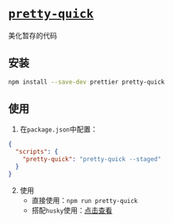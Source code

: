 # [`pretty-quick`](https://www.npmjs.com/package/pretty-quick)

美化暂存的代码

## 安装

```bash
npm install --save-dev prettier pretty-quick
```

## 使用

1. 在`package.json`中配置：

```json
{
  "scripts": {
    "pretty-quick": "pretty-quick --staged"
  }
}
```

2. 使用
   - 直接使用：`npm run pretty-quick`
   - 搭配`husky`使用：[点击查看](./husky.md#常用钩子)
